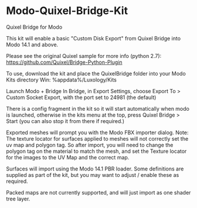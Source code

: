 # Modo-Quixel-Bridge-Kit
 Quixel Bridge for Modo

This kit will enable a basic "Custom Disk Export" from Quixel Bridge into Modo 14.1 and above.

Please see the original Quixel sample for more info (python 2.7): 
https://github.com/Quixel/Bridge-Python-Plugin

To use, download the kit and place the QuixelBridge folder into your Modo Kits directory
Win: %appdata%/Luxology/Kits

Launch Modo + Bridge
In Bridge, in Export Settings, choose Export To > Custom Socket Export, with the port set to 24981 (the default)

There is a config fragment in the kit so it will start automatically when modo is launched, otherwise in the kits menu at the top, press Quixel Bridge > Start
(you can also stop it from there if required.)


Exported meshes will prompt you with the Modo FBX importer dialog.
Note:
The texture locator for surfaces applied to meshes will not correctly set the uv map and polygon tag. So after import, you will need to change the polygon tag on the material to match the mesh, and set the Texture locator for the images to the UV Map and the correct map.

Surfaces will import using the Modo 14.1 PBR loader. Some definitions are supplied as part of the kit, but you may want to adjust / enable these as required. 

Packed maps are not currently supported, and will just import as one shader tree layer.




